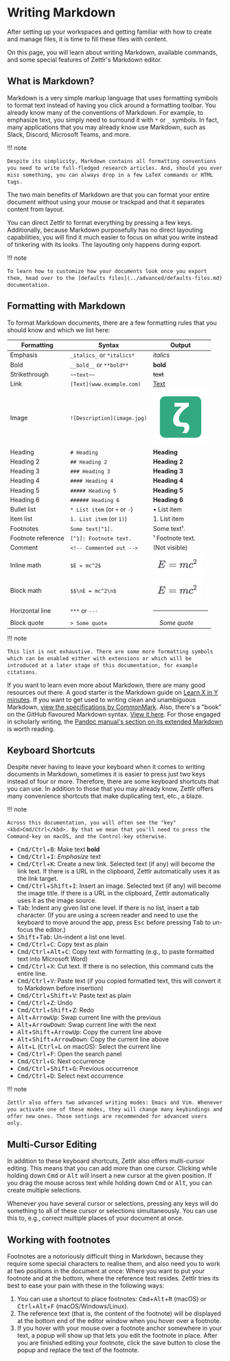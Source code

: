 # Writing Markdown

After setting up your workspaces and getting familiar with how to create and manage files, it is time to fill these files with content.

On this page, you will learn about writing Markdown, available commands, and some special features of Zettlr's Markdown editor.

## What is Markdown?

Markdown is a very simple markup language that uses formatting symbols to format text instead of having you click around a formatting toolbar. You already know many of the conventions of Markdown. For example, to emphasize text, you simply need to surround it with `*` or `_` symbols. In fact, many applications that you may already know use Markdown, such as Slack, Discord, Microsoft Teams, and more.

!!! note

    Despite its simplicity, Markdown contains all formatting conventions you need to write full-fledged research articles. And, should you ever miss something, you can always drop in a few LaTeX commands or HTML tags.

The two main benefits of Markdown are that you can format your entire document without using your mouse or trackpad and that it separates content from layout.

You can direct Zettlr to format everything by pressing a few keys. Additionally, because Markdown purposefully has no direct layouting capabilities, you will find it much easier to focus on what you write instead of tinkering with its looks. The layouting only happens during export.

!!! note

    To learn how to customize how your documents look once you export them, head over to the [defaults files](../advanced/defaults-files.md) documentation.

## Formatting with Markdown

To format Markdown documents, there are a few formatting rules that you should know and which we list here:

| Formatting         | Syntax                        | Output                                |
|--------------------|-------------------------------|---------------------------------------|
| Emphasis           | `_italics_` or `*italics*`    | _italics_                             |
| Bold               | `__bold__` or `**bold**`      | **bold**                              |
| Strikethrough      | `~~text~~` | <span style="text-decoration: line-through;">text</span> |
| Link               | `[Text](www.example.com)`     | [Text](#)                             |
| Image              | `![Description](image.jpg)`   | ![Description](../img/logo_small.png) |
| Heading            | `# Heading`                   | **Heading**                           |
| Heading 2          | `## Heading 2`                | **Heading 2**                         |
| Heading 3          | `### Heading 3`               | **Heading 3**                         |
| Heading 4          | `#### Heading 4`              | **Heading 4**                         |
| Heading 5          | `##### Heading 5`             | **Heading 5**                         |
| Heading 6          | `###### Heading 6`            | **Heading 6**                         |
| Bullet list        | `* List item` (or `+` or `-`) | &bullet; List item                    |
| Item list          | `1. List item` (or `1)`)      | 1. List item                          |
| Footnotes          | `Some text[^1].`              | Some text&sup1;.                      |
| Footnote reference | `[^1]: Footnote text.`        | &sup1; Footnote text.                 |
| Comment            | `<!-- Commented out -->`      | (Not visible)                         |
| Inline math        | `$E = mc^2$`                  | ![E = mc^2](../img/Emc2.png)          |
| Block math         | `$$\nE = mc^2\n$`             | ![E = mc^2](../img/Emc2.png)          |
| Horizontal line    | `***` or `---`                | <hr>                                  |
| Block quote        | `> Some quote`                | &nbsp;&nbsp;&nbsp;&nbsp;*Some quote*  |

!!! note

    This list is not exhaustive. There are some more formatting symbols which can be enabled either with extensions or which will be introduced at a later stage of this documentation, for example citations.

If you want to learn even more about Markdown, there are many good resources out there. A good starter is the Markdown guide on [Learn X in Y minutes](https://learnxinyminutes.com/docs/markdown/). If you want to get used to writing clean and unambiguous Markdown, [view the specifications by CommonMark](https://spec.commonmark.org/current/). Also, there's a "book" on the GitHub flavoured Markdown syntax. [View it here](https://gitbookio.gitbooks.io/markdown/content/).  For those engaged in scholarly writing, the [Pandoc manual's section on its extended Markdown](https://pandoc.org/MANUAL.html#pandocs-markdown) is worth reading.

## Keyboard Shortcuts

Despite never having to leave your keyboard when it comes to writing documents in Markdown, sometimes it is easier to press just two keys instead of four or more. Therefore, there are some keyboard shortcuts that you can use. In addition to those that you may already know, Zettlr offers many convenience shortcuts that make duplicating text, etc., a blaze.

!!! note

    Across this documentation, you will often see the "key" <kbd>Cmd/Ctrl</kbd>. By that we mean that you'll need to press the Command-key on macOS, and the Control-key otherwise.

* <kbd>Cmd/Ctrl</kbd>+<kbd>B</kbd>: Make text **bold**
* <kbd>Cmd/Ctrl</kbd>+<kbd>I</kbd>: _Emphasize_ text
* <kbd>Cmd/Ctrl</kbd>+<kbd>K</kbd>: Create a new link. Selected text (if any) will become the link text. If there is a URL in the clipboard, Zettlr automatically uses it as the link target.
* <kbd>Cmd/Ctrl</kbd>+<kbd>Shift</kbd>+<kbd>I</kbd>: Insert an image. Selected text (if any) will become the image title. If there is a URL in the clipboard, Zettlr automatically uses it as the image source.
* <kbd>Tab</kbd>: Indent any given list one level. If there is no list, insert a tab character. (If you are using a screen reader and need to use the keyboard to move around the app, press <kbd>Esc</kbd> before pressing <kbd>Tab</kbd> to un-focus the editor.)
* <kbd>Shift</kbd>+<kbd>Tab</kbd>: Un-indent a list one level.
* <kbd>Cmd/Ctrl</kbd>+<kbd>C</kbd>: Copy text as plain
* <kbd>Cmd/Ctrl</kbd>+<kbd>Alt</kbd>+<kbd>C</kbd>: Copy text with formatting (e.g., to paste formatted text into Microsoft Word)
* <kbd>Cmd/Ctrl</kbd>+<kbd>X</kbd>: Cut text. If there is no selection, this command cuts the entire line.
* <kbd>Cmd/Ctrl</kbd>+<kbd>V</kbd>: Paste text (if you copied formatted text, this will convert it to Markdown before insertion)
* <kbd>Cmd/Ctrl</kbd>+<kbd>Shift</kbd>+<kbd>V</kbd>: Paste text as plain
* <kbd>Cmd/Ctrl</kbd>+<kbd>Z</kbd>: Undo
* <kbd>Cmd/Ctrl</kbd>+<kbd>Shift</kbd>+<kbd>Z</kbd>: Redo
* <kbd>Alt</kbd>+<kbd>ArrowUp</kbd>: Swap current line with the previous
* <kbd>Alt</kbd>+<kbd>ArrowDown</kbd>: Swap current line with the next
* <kbd>Alt</kbd>+<kbd>Shift</kbd>+<kbd>ArrowUp</kbd>: Copy the current line above
* <kbd>Alt</kbd>+<kbd>Shift</kbd>+<kbd>ArrowDown</kbd>: Copy the current line above
* <kbd>Alt</kbd>+<kbd>L</kbd> (<kbd>Ctrl</kbd>+<kbd>L</kbd> on macOS): Select the current line
* <kbd>Cmd/Ctrl</kbd>+<kbd>F</kbd>: Open the search panel
* <kbd>Cmd/Ctrl</kbd>+<kbd>G</kbd>: Next occurrence
* <kbd>Cmd/Ctrl</kbd>+<kbd>Shift</kbd>+<kbd>G</kbd>: Previous occurrence
* <kbd>Cmd/Ctrl</kbd>+<kbd>D</kbd>: Select next occurrence

!!! note

    Zettlr also offers two advanced writing modes: Emacs and Vim. Whenever you activate one of these modes, they will change many keybindings and offer new ones. Those settings are recommended for advanced users only.

## Multi-Cursor Editing

In addition to these keyboard shortcuts, Zettlr also offers multi-cursor editing. This means that you can add more than one cursor. Clicking while holding down <kbd>Cmd</kbd> or <kbd>Alt</kbd> will insert a new cursor at the given position. If you drag the mouse across text while holding down <kbd>Cmd</kbd> or <kbd>Alt</kbd>, you can create multiple selections.

Whenever you have several cursor or selections, pressing any keys will do something to all of these cursor or selections simultaneously. You can use this to, e.g., correct multiple places of your document at once.

## Working with footnotes

Footnotes are a notoriously difficult thing in Markdown, because they require some special characters to realise them, and also need you to work at two positions in the document at once: Where you want to put your footnote and at the bottom, where the reference text resides. Zettlr tries its best to ease your pain with these in the following ways:

1. You can use a shortcut to place footnotes: <kbd>Cmd</kbd>+<kbd>Alt</kbd>+<kbd>R</kbd> (macOS) or <kbd>Ctrl</kbd>+<kbd>Alt</kbd>+<kbd>F</kbd> (macOS/Windows/Linux).
2. The reference text (that is, the content of the footnote) will be displayed at the bottom end of the editor window when you hover over a footnote.
3. If you hover with your mouse over a footnote anchor somewhere in your text, a popup will show up that lets you edit the footnote in place. After you are finished editing your footnote, click the save button to close the popup and replace the text of the footnote.
